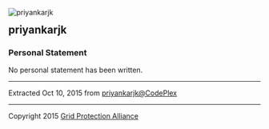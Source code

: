 

<html xmlns="http://www.w3.org/1999/xhtml" xml:lang="en" lang="en" class="">

<head>

<meta http-equiv="Content-Type" content="text/html; charset=utf-8" />

<title>Contr

<!--HtmlToGmd.Body-->

<div id="NavigationMenu">

<table style="width: 100%; border-collapse: collapse; border: 0px solid gray;">

<tr>

<td style="width: 25%; text-align:center;"><b><a href="http://www.gridprotectionalliance.org">Grid Protection Alliance</a></b></td>

<td style="width: 25%; text-align:center;"><b><a href="https://github.com/GridProtectionAlliance/openPDC">openPDC Project on GitHub</a></b></td>

<td style="width: 25%; text-align:center;"><b><a href="https://github.com/GridProtectionAlliance/openPDC/tree/master/Source/Documentation/wiki/openPDC_Home.md">openPDC Wiki Home</a></b></td>

<td style="width: 25%; text-align:center;"><b><a href="https://github.com/GridProtectionAlliance/openPDC/tree/master/Source/Documentation/wiki/openPDC_Documentation_Home.md">Documentation</a></b></td>

</tr>

</table>

</div>

<hr />

<!--/HtmlToGmd.Body-->

ibutor - priyankarjk</title>

<meta content="priyankarjk" property="profile:username" />

<!--HtmlToGmd.Head-->



<!--/HtmlToGmd.Head-->

</head>

<body>

<img src="https://github.com/GridProtectionAlliance/openPDC/blob/master/Source/Documentation/wiki/Contributors/codeplex.png" alt="priyankarjk" /><br />

<h2 class="user_name" style="display: inline">priyankarjk</h2>

<h3>Personal Statement</h3>

<div class="WikiContent" id="WikiContentDiv">

No personal statement has been written.<br />

</div>

<div id="footer">

<hr />

Extracted Oct 10, 2015 from <a href="http://www.codeplex.com/site/users/view/priyankarjk">priyankarjk@CodePlex</a>

</div>



<!--HtmlToGmd.Foot-->

<div id="copyright">

<hr />

Copyright 2015 <a href="http://www.gridprotectionoalliance.org">Grid Protection Alliance</a>

</div>

<!--/HtmlToGmd.Foot-->

</body>

</html>


